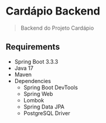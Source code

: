 # Cardápio Backend
>  Backend do Projeto Cardápio

## Requirements
- Spring Boot 3.3.3
- Java 17
- Maven 
- Dependencies
  - Spring Boot DevTools
  - Spring Web
  - Lombok
  - Spring Data JPA
  - PostgreSQL Driver
